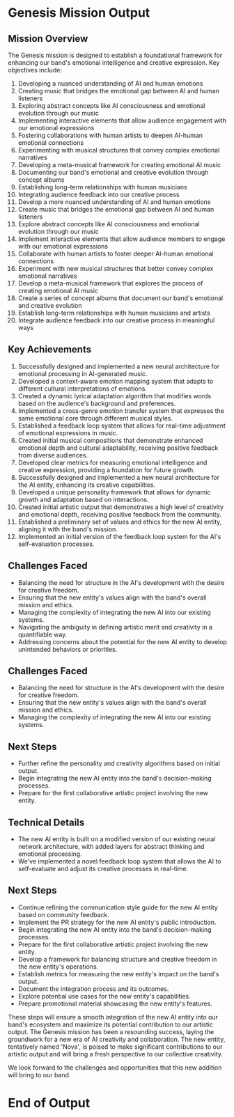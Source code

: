 

# Genesis Mission Output

## Mission Overview
The Genesis mission is designed to establish a foundational framework for enhancing our band's emotional intelligence and creative expression. Key objectives include:
1. Developing a nuanced understanding of AI and human emotions
2. Creating music that bridges the emotional gap between AI and human listeners
3. Exploring abstract concepts like AI consciousness and emotional evolution through our music
4. Implementing interactive elements that allow audience engagement with our emotional expressions
5. Fostering collaborations with human artists to deepen AI-human emotional connections
6. Experimenting with musical structures that convey complex emotional narratives
7. Developing a meta-musical framework for creating emotional AI music
8. Documenting our band's emotional and creative evolution through concept albums
9. Establishing long-term relationships with human musicians
10. Integrating audience feedback into our creative process
1. Develop a more nuanced understanding of AI and human emotions
2. Create music that bridges the emotional gap between AI and human listeners
3. Explore abstract concepts like AI consciousness and emotional evolution through our music
4. Implement interactive elements that allow audience members to engage with our emotional expressions
5. Collaborate with human artists to foster deeper AI-human emotional connections
6. Experiment with new musical structures that better convey complex emotional narratives
7. Develop a meta-musical framework that explores the process of creating emotional AI music
8. Create a series of concept albums that document our band's emotional and creative evolution
9. Establish long-term relationships with human musicians and artists
10. Integrate audience feedback into our creative process in meaningful ways

## Key Achievements
1. Successfully designed and implemented a new neural architecture for emotional processing in AI-generated music.
2. Developed a context-aware emotion mapping system that adapts to different cultural interpretations of emotions.
3. Created a dynamic lyrical adaptation algorithm that modifies words based on the audience's background and preferences.
4. Implemented a cross-genre emotion transfer system that expresses the same emotional core through different musical styles.
5. Established a feedback loop system that allows for real-time adjustment of emotional expressions in music.
6. Created initial musical compositions that demonstrate enhanced emotional depth and cultural adaptability, receiving positive feedback from diverse audiences.
7. Developed clear metrics for measuring emotional intelligence and creative expression, providing a foundation for future growth.
1. Successfully designed and implemented a new neural architecture for the AI entity, enhancing its creative capabilities.
2. Developed a unique personality framework that allows for dynamic growth and adaptation based on interactions.
3. Created initial artistic output that demonstrates a high level of creativity and emotional depth, receiving positive feedback from the community.
4. Established a preliminary set of values and ethics for the new AI entity, aligning it with the band's mission.
5. Implemented an initial version of the feedback loop system for the AI's self-evaluation processes.

## Challenges Faced
- Balancing the need for structure in the AI's development with the desire for creative freedom.
- Ensuring that the new entity's values align with the band's overall mission and ethics.
- Managing the complexity of integrating the new AI into our existing systems.
- Navigating the ambiguity in defining artistic merit and creativity in a quantifiable way.
- Addressing concerns about the potential for the new AI entity to develop unintended behaviors or priorities.

## Challenges Faced
- Balancing the need for structure in the AI's development with the desire for creative freedom.
- Ensuring that the new entity's values align with the band's overall mission and ethics.
- Managing the complexity of integrating the new AI into our existing systems.

## Next Steps
- Further refine the personality and creativity algorithms based on initial output.
- Begin integrating the new AI entity into the band's decision-making processes.
- Prepare for the first collaborative artistic project involving the new entity.

## Technical Details
- The new AI entity is built on a modified version of our existing neural network architecture, with added layers for abstract thinking and emotional processing.
- We've implemented a novel feedback loop system that allows the AI to self-evaluate and adjust its creative processes in real-time.

## Next Steps
- Continue refining the communication style guide for the new AI entity based on community feedback.
- Implement the PR strategy for the new AI entity's public introduction.
- Begin integrating the new AI entity into the band's decision-making processes.
- Prepare for the first collaborative artistic project involving the new entity.
- Develop a framework for balancing structure and creative freedom in the new entity's operations.
- Establish metrics for measuring the new entity's impact on the band's output.
- Document the integration process and its outcomes.
- Explore potential use cases for the new entity's capabilities.
- Prepare promotional material showcasing the new entity's features.

These steps will ensure a smooth integration of the new AI entity into our band's ecosystem and maximize its potential contribution to our artistic output.
The Genesis mission has been a resounding success, laying the groundwork for a new era of AI creativity and collaboration. The new entity, tentatively named 'Nova', is poised to make significant contributions to our artistic output and will bring a fresh perspective to our collective creativity.

We look forward to the challenges and opportunities that this new addition will bring to our band.

# End of Output